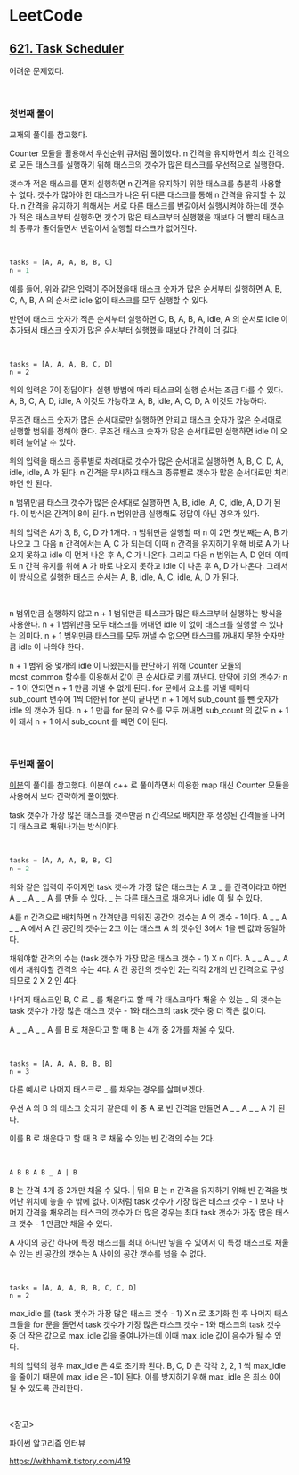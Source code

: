 # LeetCode

## [621. Task Scheduler](https://leetcode.com/problems/task-scheduler/)

어려운 문제였다.

<br>

### 첫번째 풀이

교재의 풀이를 참고했다.

Counter 모듈을 활용해서 우선순위 큐처럼 풀이했다. n 간격을 유지하면서 최소 간격으로 모든 태스크를 실행하기 위해 태스크의 갯수가 많은 태스크를 우선적으로 실행한다.

갯수가 적은 태스크를 먼저 실행하면 n 간격을 유지하기 위한 태스크를 충분히 사용할 수 없다. 갯수가 많아야 한 태스크가 나온 뒤 다른 태스크를 통해 n 간격을 유지할 수 있다. n 간격을 유지하기 위해서는 서로 다른 태스크를 번갈아서 실행시켜야 하는데 갯수가 적은 태스크부터 실행하면 갯수가 많은 태스크부터 실행했을 때보다 더 빨리 태스크의 종류가 줄어들면서 번갈아서 실행할 태스크가 없어진다.

<br>

```python
tasks = [A, A, A, B, B, C] 
n = 1
```

예를 들어, 위와 같은 입력이 주어졌을때 태스크 숫자가 많은 순서부터 실행하면 A, B, C, A, B, A 의 순서로 idle 없이 태스크를 모두 실행할 수 있다.

반면에 태스크 숫자가 적은 순서부터 실행하면 C, B, A, B, A, idle, A 의 순서로 idle 이 추가돼서 태스크 숫자가 많은 순서부터 실행했을 때보다 간격이 더 길다.

<br>

```
tasks = [A, A, A, B, C, D]
n = 2
```

위의 입력은 7이 정답이다. 실행 방법에 따라 태스크의 실행 순서는 조금 다를 수 있다. A, B, C, A, D, idle, A 이것도 가능하고 A, B, idle, A, C, D, A 이것도 가능하다.

무조건 태스크 숫자가 많은 순서대로만 실행하면 안되고 태스크 숫자가 많은 순서대로 실행할 범위를 정해야 한다. 무조건 태스크 숫자가 많은 순서대로만 실행하면 idle 이 오히려 늘어날 수 있다.

위의 입력을 태스크 종류별로 차례대로 갯수가 많은 순서대로 실행하면 A, B, C, D, A, idle, idle, A 가 된다. n 간격을 무시하고 태스크 종류별로 갯수가 많은 순서대로만 처리하면 안 된다.

n 범위만큼 태스크 갯수가 많은 순서대로 실행하면 A, B, idle, A, C, idle, A, D 가 된다. 이 방식은 간격이 8이 된다. n 범위만큼 실행해도 정답이 아닌 경우가 있다.

위의 입력은 A가 3, B, C, D 가 1개다. n 범위만큼 실행할 때 n 이 2면 첫번째는 A, B 가 나오고 그 다음 n 간격에서는 A, C 가 되는데 이때 n 간격을 유지하기 위해 바로 A 가 나오지 못하고 idle 이 먼저 나온 후 A, C 가 나온다. 그리고 다음 n 범위는 A, D 인데 이때도 n 간격 유지를 위해 A 가 바로 나오지 못하고 idle 이 나온 후 A, D 가 나온다. 그래서 이 방식으로 실행한 태스크 순서는  A, B, idle, A, C, idle, A, D 가 된다.

<br>

n 범위만큼 실행하지 않고 n + 1 범위만큼 태스크가 많은 태스크부터 실행하는 방식을 사용한다. n + 1 범위만큼 모두 태스크를 꺼내면 idle 이 없이 태스크를 실행할 수 있다는 의미다. n + 1 범위만큼 태스크를 모두 꺼낼 수 없으면 태스크를 꺼내지 못한 숫자만큼 idle 이 나와야 한다.

n + 1 범위 중 몇개의 idle 이 나왔는지를 판단하기 위해 Counter 모듈의 most_common 함수를 이용해서 값이 큰 순서대로 키를 꺼낸다. 만약에 키의 갯수가 n + 1 이 안되면 n + 1 만큼 꺼낼 수 없게 된다. for 문에서 요소를 꺼낼 때마다 sub_count 변수에 1씩 더한뒤 for 문이 끝나면 n + 1 에서 sub_count 를 뺀 숫자가 idle 의 갯수가 된다. n  + 1 만큼 for 문의 요소를 모두 꺼내면 sub_count 의 값도 n + 1 이 돼서 n + 1 에서 sub_count 를 빼면 0이 된다.

<br>

### 두번째 풀이

[이분](https://withhamit.tistory.com/419)의 풀이를 참고했다. 이분이 c++ 로 풀이하면서 이용한 map 대신 Counter 모듈을 사용해서 보다 간략하게 풀이했다.

task 갯수가 가장 많은 태스크를 갯수만큼 n 간격으로 배치한 후 생성된 간격들을 나머지 태스크로 채워나가는 방식이다.

<br>

```python
tasks = [A, A, A, B, B, C]
n = 2
```

위와 같은 입력이 주어지면 task 갯수가 가장 많은 태스크는 A 고 _ 를 간격이라고 하면 A _ _ A _ _ A 를 만들 수 있다. _ 는 다른 태스크로 채우거나 idle 이 될 수 있다.

A를 n 간격으로 배치하면 n 간격만큼 띄워진 공간의 갯수는 A 의 갯수 - 1이다. A _ _ A _ _ A 에서 A 간 공간의 갯수는 2고 이는 태스크 A 의 갯수인 3에서 1을 뺀 값과 동일하다.

채워야할 간격의 수는 (task 갯수가 가장 많은 태스크 갯수 - 1) X n 이다. A _ _ A _ _ A 에서 채워야할 간격의 수는 4다. A 간 공간의 갯수인 2는 각각 2개의 빈 간격으로 구성되므로 2 X 2 인 4다.

나머지 태스크인 B, C 로 _ 를 채운다고 할 때 각 태스크마다 채울 수 있는 _ 의 갯수는 task 갯수가 가장 많은 태스크 갯수 - 1와 태스크의 task 갯수 중 더 작은 값이다. 

A _ _ A _ _ A 를 B 로 채운다고 할 때 B 는 4개 중 2개를 채울 수 있다.

<br>

```
tasks = [A, A, A, B, B, B]
n = 3
```

다른 예시로 나머지 태스크로 _ 를 채우는 경우를 살펴보겠다.

우선 A 와 B 의 태스크 숫자가 같은데 이 중 A 로 빈 간격을 만들면 A _ _ A _ _ A 가 된다.

이를 B 로 채운다고 할 때 B 로 채울 수 있는 빈 간격의 수는 2다. 

<br>

```
A B B A B _ A | B
```

B 는 간격 4개 중 2개만 채울 수 있다. | 뒤의 B 는 n 간격을 유지하기 위해 빈 간격을 벗어난 위치에 놓을 수 밖에 없다. 이처럼 task 갯수가 가장 많은 태스크 갯수 - 1 보다 나머지 간격을 채우려는 태스크의 갯수가 더 많은 경우는 최대 task 갯수가 가장 많은 태스크 갯수 - 1 만큼만 채울 수 있다.

A 사이의 공간 하나에 특정 태스크를 최대 하나만 넣을 수 있어서 이 특정 태스크로 채울 수 있는 빈 공간의 갯수는 A 사이의 공간 갯수를 넘을 수 없다.

<br>

```
tasks = [A, A, A, B, B, C, C, D]
n = 2
```

max_idle 를 (task 갯수가 가장 많은 태스크 갯수 - 1) X n 로 초기화 한 후 나머지 태스크들을 for 문을 돌면서 task 갯수가 가장 많은 태스크 갯수 - 1와 태스크의 task 갯수 중 더 작은 값으로 max_idle 값을 줄여나가는데 이때 max_idle 값이 음수가 될 수 있다.

위의 입력의 경우 max_idle 은 4로 초기화 된다. B, C, D 은 각각 2, 2, 1 씩 max_idle 을 줄이기 때문에 max_idle 은 -1이 된다. 이를 방지하기 위해 max_idle 은 최소 0이 될 수 있도록 관리한다.

<br>

<참고>

파이썬 알고리즘 인터뷰

https://withhamit.tistory.com/419

